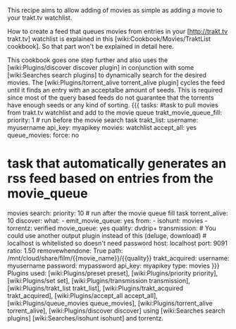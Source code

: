 This recipe aims to allow adding of movies as simple as adding a movie to your trakt.tv watchlist.

How to create a feed that queues movies from entries in your [http://trakt.tv trakt.tv] watchlist is explained in this [wiki:Cookbook/Movies/TraktList cookbook]. So that part won't be explained in detail here.

This cookbook goes one step further and also uses the [wiki:Plugins/discover discover plugin] in conjunction with some [wiki:Searches search plugins] to dynamically search for the desired movies. The [wiki:Plugins/torrent_alive torrent_alive plugin] cycles the feed until it finds an entry with an acceptalbe amount of seeds. This is required since most of the query based feeds do not guarantee that the torrents have enough seeds or any kind of sorting.
{{{
tasks:
  #task to pull movies from trakt.tv watchlist and add to the movie queue
  trakt_movie_queue_fill:
    priority: 1 # run before the movie search task
    trakt_list:
      username: myusername
      api_key: myapikey
      movies: watchlist
    accept_all: yes
    queue_movies:
      force: no

  # task that automatically generates an rss feed based on entries from the movie_queue
  movies search:
    priority: 10 # run after the movie queue fill task
    torrent_alive: 10
    discover:
      what:
        - emit_movie_queue: yes
      from:
        - isohunt: movies
        - torrentz: verified
    movie_queue: yes
    quality: dvdrip+
    transmission: # You could use another output plugin instead of this (deluge, download)
      # localhost is whitelisted so doesn't need password
      host: localhost
      port: 9091
      ratio: 1.50
      removewhendone: True
      path: /mnt/cloud/share/film/{{movie_name}}/{{quality}}
    trakt_acquired:
      username: myusername
      password: mypassword
      api_key: myapikey
      type: movies
}}}
Plugins used: [wiki:Plugins/preset preset], [wiki:Plugins/priority priority], [wiki:Plugins/set set], [wiki:Plugins/transmission transmission], [wiki:Plugins/trakt_list trakt_list], [wiki:Plugins/trakt_acquired trakt_acquired], [wiki:Plugins/accept_all accept_all], [wiki:Plugins/queue_movies queue_movies], [wiki:Plugins/torrent_alive torrent_alive], [wiki:Plugins/discover discover] using [wiki:Searches search plugins] [wiki:Searches/isohunt isohunt] and torrentz.